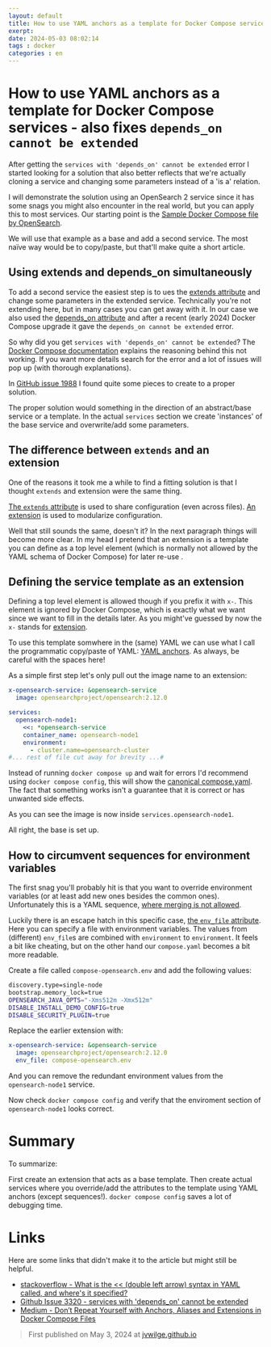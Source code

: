 ```yaml
---
layout: default
title: How to use YAML anchors as a template for Docker Compose services - also fixes `depends_on cannot be extended`
exerpt: 
date: 2024-05-03 08:02:14
tags : docker
categories : en
---
```

How to use YAML anchors as a template for Docker Compose services - also fixes `depends_on cannot be extended`
===

After getting the `services with 'depends_on' cannot be extended` error I started looking for a solution that also better reflects that we're actually cloning a service and changing some parameters instead of a 'is a' relation.

<!--more-->

I will demonstrate the solution using an OpenSearch 2 service since it has some snags you might also encounter in the real world, but you can apply this to most services. Our starting point is the [Sample Docker Compose file by OpenSearch](https://opensearch.org/docs/latest/install-and-configure/install-opensearch/docker/#sample-docker-compose-file-for-development).

We will use that example as a base and add a second service. The most naïve way would be to copy/paste, but that'll make quite a short article.

## Using extends and depends_on simultaneously

To add a second service the easiest step is to ues the [extends attribute](https://docs.docker.com/compose/multiple-compose-files/extends/) and change some parameters in the extended service. Technically you're not extending here, but in many cases you can get away with it. In our case we also used the [depends_on attribute](https://docs.docker.com/compose/compose-file/05-services/#depends_on) and after a recent (early 2024) Docker Compose upgrade it gave the `depends_on cannot be extended` error.

So why did you get `services with 'depends_on' cannot be extended`? The  [Docker Compose documentation](https://docs.docker.com/compose/compose-file/05-services/#restrictions:~:text=%2C-,depends_on,-.) explains the reasoning behind this not working. If you want more details search for the error and a lot of issues will pop up (with thorough explanations).

In [GitHub issue 1988](https://github.com/docker/compose/issues/1988) I found quite some pieces to create to a proper solution.

The proper solution would something in the direction of an abstract/base service or a template. In the actual `services` section we create 'instances' of the base service and overwrite/add some parameters.

## The difference between `extends` and an extension

One of the reasons it took me a while to find a fitting solution is that I thought `extends` and extension were the same thing.

[The `extends` attribute](https://docs.docker.com/compose/compose-file/05-services/#extends) is used to share configuration (even across files).
[An extension](https://docs.docker.com/compose/compose-file/11-extension/) is used to modularize configuration.

Well that still sounds the same, doesn't it? In the next paragraph things will become more clear. In my head I pretend that an extension is a template you can define as a top level element (which is normally not allowed by the YAML schema of Docker Compose) for later re-use .

## Defining the service template as an extension

Defining a top level element is allowed though if you prefix it with `x-`. This element is ignored by Docker Compose, which is exactly what we want since we want to fill in the details later. As you might've guessed by now the `x-` stands for [extension](https://docs.docker.com/compose/compose-file/11-extension/).

To use this template somwhere in the (same) YAML we can use what I call the programmatic copy/paste of YAML: [YAML anchors](https://support.atlassian.com/bitbucket-cloud/docs/yaml-anchors/). As always, be careful with the spaces here!

As a simple first step let's only pull out the image name to an extension:

```yaml
x-opensearch-service: &opensearch-service
  image: opensearchproject/opensearch:2.12.0

services:
  opensearch-node1:
    <<: *opensearch-service
    container_name: opensearch-node1
    environment:
      - cluster.name=opensearch-cluster
#... rest of file cut away for brevity ...#
``` 

Instead of running `docker compose up` and wait for errors I'd recommend using `docker compose config`, this will show the [canonical compose.yaml](https://docs.docker.com/reference/cli/docker/compose/config/). The fact that something works isn't a guarantee that it is correct or has unwanted side effects.

As you can see the image is now inside `services.opensearch-node1`.

All right, the base is set up.

## How to circumvent sequences for environment variables

The first snag you'll probably hit is that you want to override environment variables (or at least add new ones besides the common ones). Unfortunately this is a YAML sequence, [where merging is not allowed](https://docs.docker.com/compose/compose-file/11-extension/#:~:text=can%27t%20be%20used%20with%20sequences.). 

Luckily there is an escape hatch in this specific case, [the `env_file` attribute](https://docs.docker.com/compose/compose-file/05-services/#env_file). Here you can specify a file with environment variables. The values from (different) `env_file`s are combined with `environment` to `environment`.  It feels a bit like cheating, but on the other hand our `compose.yaml` becomes a bit more readable.

Create a file called `compose-opensearch.env` and add the following values:
```bash
discovery.type=single-node
bootstrap.memory_lock=true
OPENSEARCH_JAVA_OPTS="-Xms512m -Xmx512m"
DISABLE_INSTALL_DEMO_CONFIG=true
DISABLE_SECURITY_PLUGIN=true
```

Replace the earlier extension with:
```yaml
x-opensearch-service: &opensearch-service
  image: opensearchproject/opensearch:2.12.0
  env_file: compose-opensearch.env
```

And you can remove the redundant environment values from the `opensearch-node1` service.

Now check `docker compose config` and verify that the enviroment section of `opensearch-node1` looks correct.

# Summary

To summarize:

First create an extension that acts as a base template. Then create actual services where you override/add the attributes to the template using YAML anchors (except sequences!). `docker compose config` saves a lot of debugging time.

# Links

Here are some links that didn't make it to the article but might still be helpful. 

- [stackoverflow - What is the << (double left arrow) syntax in YAML called, and where's it specified?](https://stackoverflow.com/questions/41063361/what-is-the-double-left-arrow-syntax-in-yaml-called-and-wheres-it-specifi)
- [Github Issue 3320 - services with 'depends_on' cannot be extended](https://github.com/docker/compose/issues/3220)
- [Medium - Don’t Repeat Yourself with Anchors, Aliases and Extensions in Docker Compose Files](https://medium.com/@kinghuang/docker-compose-anchors-aliases-extensions-a1e4105d70bd)

> First published on May 3, 2024 at [jvwilge.github.io](http://jvwilge.github.io)